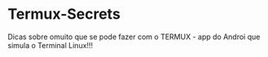 # Termux-Secrets
Dicas sobre omuito que se pode fazer com o TERMUX - app do Androi que simula o Terminal Linux!!!
